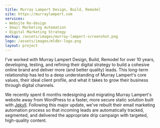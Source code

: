 ```yaml
---
title: Murray Lampert Design, Build, Remodel
site: https://murraylampert.com
services:
- Website Re-design
- Email Marketing Automation
- Digital Marketing Strategy
mockup: /assets/images/murray-lampert-screenshot.png
logo: /assets/images/mldbr-logo.png
layout: project
---
```


I've worked with Murray Lampert Design, Build, Remodel for over 10 years, developing, testing, and refining their digital strategy to build a cohesive online brand and deliver more (and better quality) leads. This long-term relationship has led to a deep understanding of Murray Lampert's core values, their ideal client profile, and what it takes to grow their business through digital channels.

We recently spent 6 months redesigning and migrating Murray Lampert's website away from WordPress to a faster, more secure static solution built with [Jekyll](https://jekyllrb.com/). Following this major update, we've rebuilt their email marketing automation process so that incoming leads are automatically tracked, segmented, and delivered the appropriate drip campaign with targeted, high-quality content.
